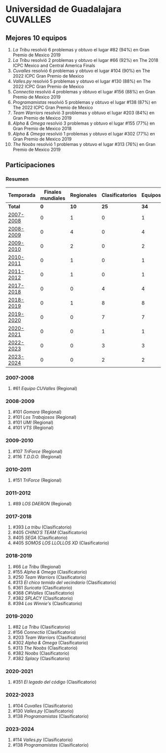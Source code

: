 ---
---

# Universidad de Guadalajara CUVALLES

## Mejores 10 equipos

1. _La Tribu_ resolvió 6 problemas y obtuvo el lugar #82 (94%) en Gran Premio de Mexico 2019
1. _La Tribu_ resolvió 2 problemas y obtuvo el lugar #66 (92%) en The 2018 ICPC Mexico and Central America Finals
1. _Cuvalles_ resolvió 6 problemas y obtuvo el lugar #104 (90%) en The 2022 ICPC Gran Premio de Mexico
1. _Valles.py_ resolvió 5 problemas y obtuvo el lugar #130 (88%) en The 2022 ICPC Gran Premio de Mexico
1. _Connectia_ resolvió 4 problemas y obtuvo el lugar #156 (88%) en Gran Premio de Mexico 2019
1. _Programamistas_ resolvió 5 problemas y obtuvo el lugar #138 (87%) en The 2022 ICPC Gran Premio de Mexico
1. _Team Warriors_ resolvió 3 problemas y obtuvo el lugar #203 (84%) en Gran Premio de Mexico 2019
1. _Alpha & Omega_ resolvió 3 problemas y obtuvo el lugar #155 (77%) en Gran Premio de Mexico 2018
1. _Alpha & Omega_ resolvió 1 problemas y obtuvo el lugar #302 (77%) en Gran Premio de Mexico 2019
1. _The Noobs_ resolvió 1 problemas y obtuvo el lugar #313 (76%) en Gran Premio de Mexico 2019

## Participaciones

### Resumen

| Temporada | Finales mundiales | Regionales | Clasificatorios | Equipos |
| --- | --- | --- | --- | --- |
| **Total** | **0** | **10** | **25** | **34** |
| [2007-2008](#2007-2008) | 0 | 1 | 0 | 1 |
| [2008-2009](#2008-2009) | 0 | 4 | 0 | 4 |
| [2009-2010](#2009-2010) | 0 | 2 | 0 | 2 |
| [2010-2011](#2010-2011) | 0 | 1 | 0 | 1 |
| [2011-2012](#2011-2012) | 0 | 1 | 0 | 1 |
| [2017-2018](#2017-2018) | 0 | 0 | 4 | 4 |
| [2018-2019](#2018-2019) | 0 | 1 | 8 | 8 |
| [2019-2020](#2019-2020) | 0 | 0 | 7 | 7 |
| [2020-2021](#2020-2021) | 0 | 0 | 1 | 1 |
| [2022-2023](#2022-2023) | 0 | 0 | 3 | 3 |
| [2023-2024](#2023-2024) | 0 | 0 | 2 | 2 |

### 2007-2008

1. #61 _Equipo CUValles_ (Regional)

### 2008-2009

1. #101 _Gomora_ (Regional)
1. #101 _Los Trabajosos_ (Regional)
1. #101 _UMI_ (Regional)
1. #101 _VTS_ (Regional)

### 2009-2010

1. #107 _TriForce_ (Regional)
1. #116 _T.D.D.O._ (Regional)

### 2010-2011

1. #151 _TriForce_ (Regional)

### 2011-2012

1. #89 _LOS DAERON_ (Regional)

### 2017-2018

1. #393 _La tribu_ (Clasificatorio)
1. #405 _CHINO´S TEAM_ (Clasificatorio)
1. #405 _SEGA_ (Clasificatorio)
1. #405 _SOMOS LOS LLOLLOS XD_ (Clasificatorio)

### 2018-2019

1. #66 _La Tribu_ (Regional)
1. #155 _Alpha & Omega_ (Clasificatorio)
1. #250 _Team Warriors_ (Clasificatorio)
1. #313 _El chico temido del vecindario_ (Clasificatorio)
1. #361 _Suricata_ (Clasificatorio)
1. #368 _C#Valles_ (Clasificatorio)
1. #382 _SPLACY_ (Clasificatorio)
1. #394 _Los Winnie's_ (Clasificatorio)

### 2019-2020

1. #82 _La Tribu_ (Clasificatorio)
1. #156 _Connectia_ (Clasificatorio)
1. #203 _Team Warriors_ (Clasificatorio)
1. #302 _Alpha & Omega_ (Clasificatorio)
1. #313 _The Noobs_ (Clasificatorio)
1. #382 _Noobs_ (Clasificatorio)
1. #382 _Splacy_ (Clasificatorio)

### 2020-2021

1. #351 _El legado del código_ (Clasificatorio)

### 2022-2023

1. #104 _Cuvalles_ (Clasificatorio)
1. #130 _Valles.py_ (Clasificatorio)
1. #138 _Programamistas_ (Clasificatorio)

### 2023-2024

1. #114 _Valles.py_ (Clasificatorio)
1. #138 _Programamistas_ (Clasificatorio)




